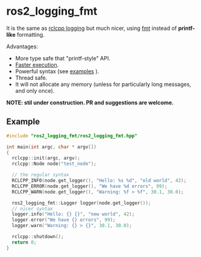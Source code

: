 # ros2_logging_fmt

It is the same as [rclcpp logging](https://docs.ros.org/en/foxy/Tutorials/Logging-and-logger-configuration.html)
but much nicer, using [fmt](https://github.com/fmtlib/fmt) instead of **printf-like** formatting.

Advantages:

- More type safe that "printf-style" API.
- [Faster execution](https://github.com/fmtlib/fmt#speed-tests).
- Powerful syntax (see [examples](https://fmt.dev/latest/syntax.html#format-examples) ).
- Thread safe.
- It will not allocate any memory (unless for particularly long messages, and only once).

**NOTE: stil under construction. PR and suggestions are welcome.**

## Example

```c++
#include "ros2_logging_fmt/ros2_logging_fmt.hpp"

int main(int argc, char * argv[])
{
  rclcpp::init(argc, argv);
  rclcpp::Node node("test_node");

  // the regular syntax
  RCLCPP_INFO(node.get_logger(), "Hello: %s %d", "old world", 42);
  RCLCPP_ERROR(node.get_logger(), "We have %d errors", 99);
  RCLCPP_WARN(node.get_logger(), "Warning: %f > %f", 30.1, 30.0);

  ros2_logging_fmt::Logger logger(node.get_logger());
  // nicer syntax
  logger.info("Hello: {} {}", "new world", 42);
  logger.error("We have {} errors", 99);
  logger.warn("Warning: {} > {}", 30.1, 30.0);

  rclcpp::shutdown();
  return 0;
}
```
